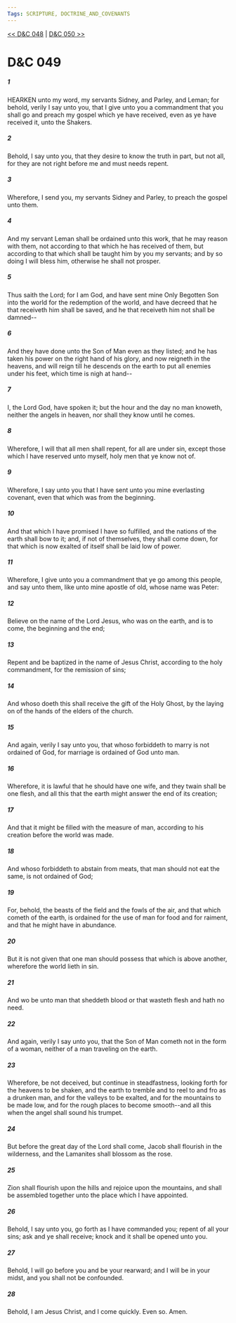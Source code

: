 ```yaml
---
Tags: SCRIPTURE, DOCTRINE_AND_COVENANTS
---
```


[<< D&C 048](DOCTRINE_AND_COVENANTS/D&C_048.md) | [D&C 050 >>](DOCTRINE_AND_COVENANTS/D&C_050.md)

# D&C 049

##### 1
 HEARKEN unto my word, my servants Sidney, and Parley, and Leman; for behold, verily I say unto you, that I give unto you a commandment that you shall go and preach my gospel which ye have received, even as ye have received it, unto the Shakers.
##### 2
 Behold, I say unto you, that they desire to know the truth in part, but not all, for they are not right before me and must needs repent.
##### 3
 Wherefore, I send you, my servants Sidney and Parley, to preach the gospel unto them.
##### 4
 And my servant Leman shall be ordained unto this work, that he may reason with them, not according to that which he has received of them, but according to that which shall be taught him by you my servants; and by so doing I will bless him, otherwise he shall not prosper.
##### 5
 Thus saith the Lord; for I am God, and have sent mine Only Begotten Son into the world for the redemption of the world, and have decreed that he that receiveth him shall be saved, and he that receiveth him not shall be damned--
##### 6
 And they have done unto the Son of Man even as they listed; and he has taken his power on the right hand of his glory, and now reigneth in the heavens, and will reign till he descends on the earth to put all enemies under his feet, which time is nigh at hand--
##### 7
 I, the Lord God, have spoken it; but the hour and the day no man knoweth, neither the angels in heaven, nor shall they know until he comes.
##### 8
 Wherefore, I will that all men shall repent, for all are under sin, except those which I have reserved unto myself, holy men that ye know not of.
##### 9
 Wherefore, I say unto you that I have sent unto you mine everlasting covenant, even that which was from the beginning.
##### 10
 And that which I have promised I have so fulfilled, and the nations of the earth shall bow to it; and, if not of themselves, they shall come down, for that which is now exalted of itself shall be laid low of power.
##### 11
 Wherefore, I give unto you a commandment that ye go among this people, and say unto them, like unto mine apostle of old, whose name was Peter:
##### 12
 Believe on the name of the Lord Jesus, who was on the earth, and is to come, the beginning and the end;
##### 13
 Repent and be baptized in the name of Jesus Christ, according to the holy commandment, for the remission of sins;
##### 14
 And whoso doeth this shall receive the gift of the Holy Ghost, by the laying on of the hands of the elders of the church.
##### 15
 And again, verily I say unto you, that whoso forbiddeth to marry is not ordained of God, for marriage is ordained of God unto man.
##### 16
 Wherefore, it is lawful that he should have one wife, and they twain shall be one flesh, and all this that the earth might answer the end of its creation;
##### 17
 And that it might be filled with the measure of man, according to his creation before the world was made.
##### 18
 And whoso forbiddeth to abstain from meats, that man should not eat the same, is not ordained of God;
##### 19
 For, behold, the beasts of the field and the fowls of the air, and that which cometh of the earth, is ordained for the use of man for food and for raiment, and that he might have in abundance.
##### 20
 But it is not given that one man should possess that which is above another, wherefore the world lieth in sin.
##### 21
 And wo be unto man that sheddeth blood or that wasteth flesh and hath no need.
##### 22
 And again, verily I say unto you, that the Son of Man cometh not in the form of a woman, neither of a man traveling on the earth.
##### 23
 Wherefore, be not deceived, but continue in steadfastness, looking forth for the heavens to be shaken, and the earth to tremble and to reel to and fro as a drunken man, and for the valleys to be exalted, and for the mountains to be made low, and for the rough places to become smooth--and all this when the angel shall sound his trumpet.
##### 24
 But before the great day of the Lord shall come, Jacob shall flourish in the wilderness, and the Lamanites shall blossom as the rose.
##### 25
 Zion shall flourish upon the hills and rejoice upon the mountains, and shall be assembled together unto the place which I have appointed.
##### 26
 Behold, I say unto you, go forth as I have commanded you; repent of all your sins; ask and ye shall receive; knock and it shall be opened unto you.
##### 27
 Behold, I will go before you and be your rearward; and I will be in your midst, and you shall not be confounded.
##### 28
 Behold, I am Jesus Christ, and I come quickly. Even so. Amen.
